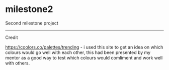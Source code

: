 # milestone2
Second milestone project

---

Credit

https://coolors.co/palettes/trending - i used this site to get an idea on which colours would go well with each other, this had been presented by my mentor as a good way to test which colours would comliment and work well with others.
